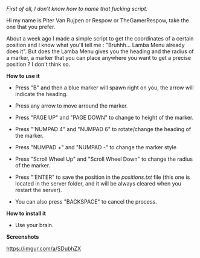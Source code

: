 _First of all, I don't know how to name that fucking script._

Hi my name is Piter Van Rujpen or Respow or TheGamerRespow, take the one that you prefer.

About a week ago I made a simple script to get the coordinates of a certain position and I know what you'll tell me : "Bruhhh... Lamba Menu already does it". But does the Lamba Menu gives you the heading and the radius of a marker, a marker that you can place anywhere you want to get a precise position ? I don't think so.

**How to use it**

- Press "B" and then a blue marker will spawn right on you, the arrow will indicate the heading. 
- Press any arrow to move arround the marker. 
- Press "PAGE UP" and "PAGE DOWN" to change to height of the marker.
- Press "'NUMPAD 4" and "NUMPAD 6" to rotate/change the heading of the marker.
- Press "NUMPAD +"  and "NUMPAD -" to change the marker style
- Press "Scroll Wheel Up"  and "Scroll Wheel Down" to change the radius of the marker.
- Press "'ENTER" to save the position in the _positions.txt_ file (this one is located in the server folder, and it will be always cleared when you restart the server).

- You can also press "BACKSPACE" to cancel the process.

**How to install it**

- Use your brain.

**Screenshots**

https://imgur.com/a/SDubhZX
